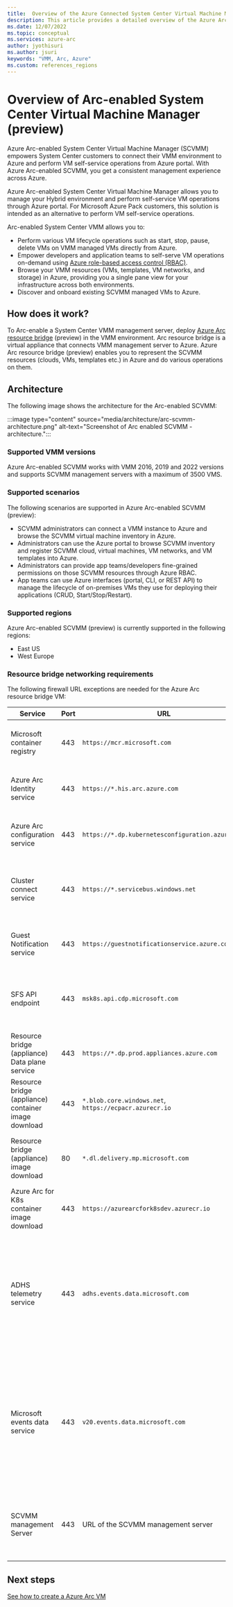 ```yaml
---
title:  Overview of the Azure Connected System Center Virtual Machine Manager (preview)
description: This article provides a detailed overview of the Azure Arc-enabled System Center Virtual Machine Manager (preview).
ms.date: 12/07/2022
ms.topic: conceptual
ms.services: azure-arc
author: jyothisuri
ms.author: jsuri
keywords: "VMM, Arc, Azure"
ms.custom: references_regions
---
```


# Overview of Arc-enabled System Center Virtual Machine Manager (preview)

Azure Arc-enabled System Center Virtual Machine Manager (SCVMM) empowers System Center customers to connect their VMM environment to Azure and perform VM self-service operations from Azure portal. With Azure Arc-enabled SCVMM, you get a consistent management experience across Azure.

Azure Arc-enabled System Center Virtual Machine Manager allows you to manage your Hybrid environment and perform self-service VM operations through Azure portal. For Microsoft Azure Pack customers, this solution is intended as an alternative to perform VM self-service operations.

Arc-enabled System Center VMM allows you to:

-	Perform various VM lifecycle operations such as start, stop, pause, delete VMs on VMM managed VMs directly from Azure.
-	Empower developers and application teams to self-serve VM operations on-demand using [Azure role-based access control (RBAC)](../../role-based-access-control/overview.md).
-	Browse your VMM resources (VMs, templates, VM networks, and storage) in Azure, providing you a single pane view for your infrastructure across both environments.
-	Discover and onboard existing SCVMM managed VMs to Azure.

## How does it work?

To Arc-enable a System Center VMM management server, deploy [Azure Arc resource bridge](../resource-bridge/overview.md) (preview) in the VMM environment. Arc resource bridge is a virtual appliance that connects VMM management server to Azure. Azure Arc resource bridge (preview) enables you to represent the SCVMM resources (clouds, VMs, templates etc.) in Azure and do various operations on them.

## Architecture

The following image shows the architecture for the Arc-enabled SCVMM:

:::image type="content" source="media/architecture/arc-scvmm-architecture.png" alt-text="Screenshot of Arc enabled SCVMM - architecture.":::

### Supported VMM versions

Azure Arc-enabled SCVMM works with VMM 2016, 2019 and 2022 versions and supports SCVMM management servers with a maximum of 3500 VMS.

### Supported scenarios

The following scenarios are supported in Azure Arc-enabled SCVMM (preview):

- SCVMM administrators can connect a VMM instance to Azure and browse the SCVMM virtual machine inventory in Azure.
- Administrators can use the Azure portal to browse SCVMM inventory and register SCVMM cloud, virtual machines, VM networks, and VM templates into Azure.
- Administrators can provide app teams/developers fine-grained permissions on those SCVMM resources through Azure RBAC.
- App teams can use Azure interfaces (portal, CLI, or REST API) to manage the lifecycle of on-premises VMs they use for deploying their applications (CRUD, Start/Stop/Restart).

### Supported regions

Azure Arc-enabled SCVMM (preview) is currently supported in the following regions:

- East US
- West Europe

### Resource bridge networking requirements

The following firewall URL exceptions are needed for the Azure Arc resource bridge VM:

| **Service** | **Port** | **URL** | **Direction** | **Notes**|
| --- | --- | --- | --- | --- |
| Microsoft container registry | 443 | `https://mcr.microsoft.com` | Appliance VM IP and control plane endpoint need outbound connection. | Required to pull container images for installation. |
| Azure Arc Identity service | 443 | `https://*.his.arc.azure.com` | Appliance VM IP and control plane endpoint need outbound connection. | Manages identity and access control for Azure resources |
| Azure Arc configuration service | 443 | `https://*.dp.kubernetesconfiguration.azure.com` | Appliance VM IP and control plane endpoint need outbound connection. | Used for Kubernetes cluster configuration. |
| Cluster connect service | 443 | `https://*.servicebus.windows.net` | Appliance VM IP and control plane endpoint need outbound connection. | Provides cloud-enabled communication to connect on-premises resources with the cloud. |
| Guest Notification service | 443 | `https://guestnotificationservice.azure.com` | Appliance VM IP and control plane endpoint need outbound connection. | Used to connect on-premises resources to Azure. |
| SFS API endpoint | 443 | `msk8s.api.cdp.microsoft.com` | Host machine, Appliance VM IP and control plane endpoint need outbound connection. | Used when downloading product catalog, product bits, and OS images from SFS. |
| Resource bridge (appliance) Data plane service | 443 | `https://*.dp.prod.appliances.azure.com` | Appliance VM IP and control plane endpoint need outbound connection. | Communicate with resource provider in Azure. |
| Resource bridge (appliance) container image download | 443 | `*.blob.core.windows.net`, `https://ecpacr.azurecr.io` | Appliance VM IP and control plane endpoint need outbound connection. | Required to pull container images. |
| Resource bridge (appliance) image download | 80 | `*.dl.delivery.mp.microsoft.com` | Host machine, Appliance VM IP and control plane endpoint need outbound connection. | Download the Arc resource bridge OS images. |
| Azure Arc for K8s container image download | 443 | `https://azurearcfork8sdev.azurecr.io` | Appliance VM IP and control plane endpoint need outbound connection. | Required to pull container images. |
| ADHS telemetry service | 443 | `adhs.events.data.microsoft.com`  | Appliance VM IP and control plane endpoint need outbound connection. Runs inside the appliance/mariner OS. | Used periodically to send Microsoft required diagnostic data from control plane nodes. Used when telemetry is coming off Mariner, which would mean any K8s control plane. |
| Microsoft events data service | 443 | `v20.events.data.microsoft.com`  | Appliance VM IP and control plane endpoint need outbound connection. | Used periodically to send Microsoft required diagnostic data from the Azure Stack HCI or Windows Server host. Used when telemetry is coming off Windows like Windows Server or HCI. |
| SCVMM management Server | 443 | URL of the SCVMM management server | Appliance VM IP and control plane endpoint need outbound connection. | Used to by the SCVMM server to communicate with the Appliance VM and the control plane. |

## Next steps

[See how to create a Azure Arc VM](create-virtual-machine.md)
